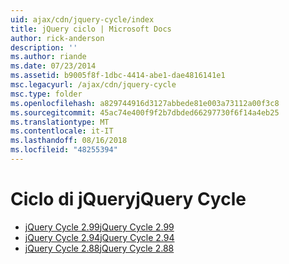 ```yaml
---
uid: ajax/cdn/jquery-cycle/index
title: jQuery ciclo | Microsoft Docs
author: rick-anderson
description: ''
ms.author: riande
ms.date: 07/23/2014
ms.assetid: b9005f8f-1dbc-4414-abe1-dae4816141e1
msc.legacyurl: /ajax/cdn/jquery-cycle
msc.type: folder
ms.openlocfilehash: a829744916d3127abbede81e003a73112a00f3c8
ms.sourcegitcommit: 45ac74e400f9f2b7dbded66297730f6f14a4eb25
ms.translationtype: MT
ms.contentlocale: it-IT
ms.lasthandoff: 08/16/2018
ms.locfileid: "48255394"
---
```

<a name="jquery-cycle"></a><span data-ttu-id="64ef6-102">Ciclo di jQuery</span><span class="sxs-lookup"><span data-stu-id="64ef6-102">jQuery Cycle</span></span>
====================
- [<span data-ttu-id="64ef6-103">jQuery Cycle 2.99</span><span class="sxs-lookup"><span data-stu-id="64ef6-103">jQuery Cycle 2.99</span></span>](cdnjquerycycle299.md)
- [<span data-ttu-id="64ef6-104">jQuery Cycle 2.94</span><span class="sxs-lookup"><span data-stu-id="64ef6-104">jQuery Cycle 2.94</span></span>](cdnjquerycycle294.md)
- [<span data-ttu-id="64ef6-105">jQuery Cycle 2.88</span><span class="sxs-lookup"><span data-stu-id="64ef6-105">jQuery Cycle 2.88</span></span>](cdnjquerycycle288.md)
